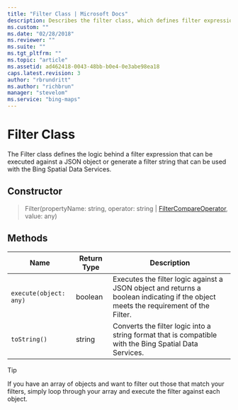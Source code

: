 ```yaml
---
title: "Filter Class | Microsoft Docs"
description: Describes the filter class, which defines filter expression logic, and provides its constructor and methods.
ms.custom: ""
ms.date: "02/28/2018"
ms.reviewer: ""
ms.suite: ""
ms.tgt_pltfrm: ""
ms.topic: "article"
ms.assetid: ad462418-0043-48bb-b0e4-0e3abe98ea18
caps.latest.revision: 3
author: "rbrundritt"
ms.author: "richbrun"
manager: "stevelom"
ms.service: "bing-maps"
---
```

# Filter Class

The Filter class defines the logic behind a filter expression that can be executed against a JSON object or generate a filter string that can be used with the Bing Spatial Data Services.

## Constructor

> Filter(propertyName: string, operator: string | [FilterCompareOperator](filtercompareoperator-enumeration.md), value: any)

## Methods

Name                   | Return Type         | Description
---------------------- | ------------------- | -------------------------------
`execute(object: any)`    | boolean             | Executes the filter logic against a JSON object and returns a boolean indicating if the object meets the requirement of the Filter. 
`toString()`             | string              | Converts the filter logic into a string format that is compatible with the Bing Spatial Data Services. 

> [!TIP]
> If you have an array of objects and want to filter out those that match your filters, simply loop through your array and execute the filter against each object.